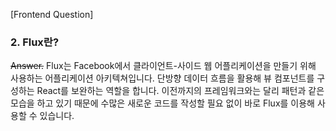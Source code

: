[Frontend Question]

### 2. Flux란?

~~Answer.~~
Flux는 Facebook에서 클라이언트-사이드 웹 어플리케이션을 만들기 위해 사용하는 어플리케이션 아키텍쳐입니다. 단방향 데이터 흐름을 활용해 뷰 컴포넌트를 구성하는 React를 보완하는 역할을 합니다. 이전까지의 프레임워크와는 달리 패턴과 같은 모습을 하고 있기 때문에 수많은 새로운 코드를 작성할 필요 없이 바로 Flux를 이용해 사용할 수 있습니다.
